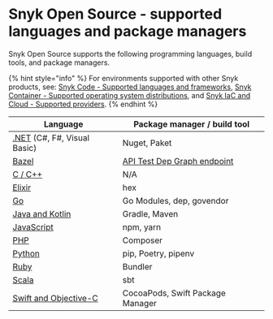 # Snyk Open Source - supported languages and package managers

Snyk Open Source supports the following programming languages, build tools, and package managers.

{% hint style="info" %}
For environments supported with other Snyk products, see: [Snyk Code - Supported languages and frameworks](../../snyk-code/snyk-code-language-and-framework-support.md), [Snyk Container - Supported operating system distributions](../../../scan-containers/how-snyk-container-works/supported-operating-system-distributions.md), and [Snyk IaC and Cloud - Supported providers](../../../scan-cloud-configurations/supported-iac-and-cloud-providers.md).
{% endhint %}

| **Language**                                                                                   | **Package manager / build tool**                                                                    |
| ---------------------------------------------------------------------------------------------- | --------------------------------------------------------------------------------------------------- |
| [.NET](snyk-for-.net.md) (C#, F#, Visual Basic)                                                | Nuget, Paket                                                                                        |
| [Bazel](snyk-for-bazel.md)                                                                     | [API Test Dep Graph endpoint](https://snyk.docs.apiary.io/#reference/test/dep-graph/test-dep-graph) |
| [C / C++](snyk-for-c-c++.md)                                                                   | N/A                                                                                                 |
| [Elixir](snyk-for-elixir.md)                                                                   | hex                                                                                                 |
| [Go](snyk-for-golang.md)                                                                       | Go Modules, dep, govendor                                                                           |
| [Java and Kotlin](snyk-for-java-and-kotlin.md)                                                 | Gradle, Maven                                                                                       |
| [JavaScript](../../supported-languages-and-frameworks/javascript.md#open-source-and-licensing) | npm, yarn                                                                                           |
| [PHP](snyk-for-php.md)                                                                         | Composer                                                                                            |
| [Python](snyk-for-python.md)                                                                   | pip, Poetry, pipenv                                                                                 |
| [Ruby](snyk-for-ruby.md)                                                                       | Bundler                                                                                             |
| [Scala](snyk-for-scala.md)                                                                     | sbt                                                                                                 |
| [Swift and Objective-C](snyk-for-swift-and-objective-c-cocoapods.md)                           | CocoaPods, Swift Package Manager                                                                    |
